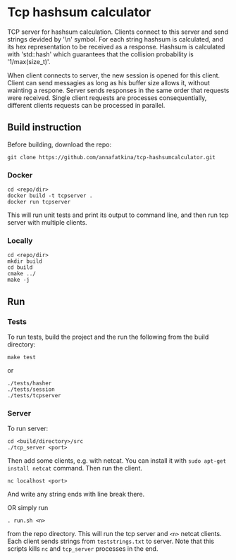 # Tcp hashsum calculator

TCP server for hashsum calculation. Clients connect to this server and send 
strings devided by '\n' symbol. For each string hashsum is calculated, and its 
hex representation to be received as a response. Hashsum is calculated with 
'std::hash' which guarantees that the collision probability is 
'1/max(size\_t)'.

When client connects to server, the new session is opened for this client. 
Client can send messagies as long as his buffer size allows it, without 
wainting a respone. Server sends responses in the same order that requests 
were received. Single client requests are processes consequentially, different 
clients requests can be processed in parallel.

## Build instruction

Before building, download the repo:

```
git clone https://github.com/annafatkina/tcp-hashsumcalculator.git
```

### Docker

```
cd <repo/dir>
docker build -t tcpserver . 
docker run tcpserver
```

This will run unit tests and print its output to command line, and then run
tcp server with multiple clients.

### Locally

```
cd <repo/dir>
mkdir build
cd build
cmake ../
make -j
```

## Run

### Tests

To run tests, build the project and the run the following from the build 
directory:

```
make test
```
or

```
./tests/hasher
./tests/session
./tests/tcpserver
```

### Server

To run server:

```
cd <build/directory>/src
./tcp_server <port>
```

Then add some clients, e.g. with netcat. You can install it with 
`sudo apt-get install netcat` command. Then run the client.

```
nc localhost <port>
```

And write any string ends with line break there.

OR simply run 
```
. run.sh <n>
```
from the repo directory. This will run the tcp server and `<n>` netcat
clients. Each client sends strings from `teststrings.txt` to server. Note that 
this scripts kills `nc` and `tcp_server` processes in the end.


